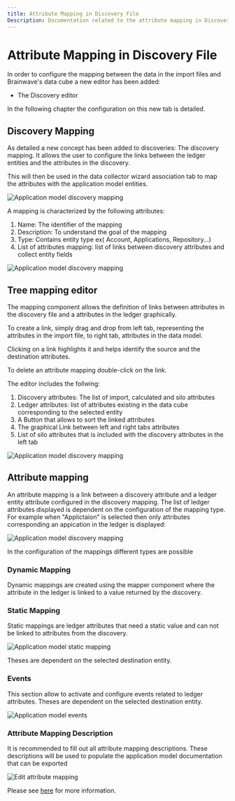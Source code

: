 ```yaml
---
title: Attribute Mapping in Discovery File
Description: Documentation related to the attribute mapping in Discovery File
---
```


# Attribute Mapping in Discovery File

In order to configure the mapping between the data in the import files and Brainwave's data cube a new editor has been added:

- The Discovery editor

In the following chapter the configuration on this new tab is detailed.

## Discovery Mapping

As detailed a new concept has been added to discoveries: The discovery mapping. It allows the user to configure the links between the ledger entities and the attributes in the discovery.

This will then be used in the data collector wizard association tab to map the attributes with the application model entities.

![Application model discovery mapping](./images/appmodel_discovery_mapping_2.png "Application model discovery mapping")

A mapping is characterized by the following attributes:

1. Name: The identifier of the mapping
2. Description: To understand the goal of the mapping
3. Type: Contains entity type ex( Account, Applications, Repository...)
4. List of attributes mapping: list of links between discovery attributes and collect entity fields

![Application model discovery mapping](./images/appmodel_mapping_settings.png "Application model discovery mapping")

## Tree mapping editor

The mapping component allows the definition of links between attributes in the discovery file and a attributes in the ledger graphically.

To create a link, simply drag and drop from left tab, representing the attributes in the import file, to right tab, attributes in the data model.

Clicking on a link highlights it and helps identify the source and the destination attributes.

To delete an attribute mapping double-click on the link.

The editor includes the follwing:

1. Discovery attributes: The list of import, calculated and silo attributes
2. Ledger attributes: list of attributes existing in the data cube corresponding to the selected entity
3. A Button that allows to sort the linked attributes
4. The graphical Link between left and right tabs attributes
5. List of silo attributes that is included with the discovery attributes in the left tab

![Application model discovery mapping](./images/appmodel_treemapper.png "Application model discovery mapping")

## Attribute mapping

An attribute mapping is a link between a discovery attribute and a ledger entity attribute configured in the discovery mapping.
The list of ledger attributes displayed is dependent on the configuration of the mapping type.
For example when "Applictaion" is selected then only attributes corresponding an appication in the ledger is displayed:

![Application model discovery mapping](./images/appmodel_discovery_attributes_mapping.png "Application model discovery mapping")

In the configuration of the mappings different types are possible

### Dynamic Mapping

Dynamic mappings are created using the mapper component where the attribute in the ledger is linked to a value returned by the discovery.

### Static Mapping

Static mappings are ledger attributes that need a static value and can not be linked to attributes from the discovery.

![Application model static mapping](./images/appmodel_static_mapping.png "Application model static mapping")

Theses are dependent on the selected destination entity.

### Events

This section allow to activate and configure events related to ledger attributes. Theses are dependent on the selected destination entity.

![Application model events](./images/appmodel_events.png "Application model events")

### Attribute Mapping Description

It is recommended to fill out all attribute mapping descriptions. These descriptions will be used to populate the application model documentation that can be exported

![Edit attribute mapping](./images/appmodel_attribute_mapping-2.png "Edit attribute mapping")

Please see [here](igrc-platform/collect-wizard/editor.md#generate-documentation) for more information.
